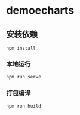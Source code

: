 # demoecharts

## 安装依赖

```
npm install
```

### 本地运行

```
npm run serve
```

### 打包编译

```
npm run build
```
